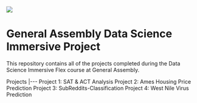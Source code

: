 # ![](https://ga-dash.s3.amazonaws.com/production/assets/logo-9f88ae6c9c3871690e33280fcf557f33.png)

# General Assembly Data Science Immersive Project

This repository contains all of the projects completed during the Data Science Immersive Flex course at General Assembly.

Projects
|---
Project 1: SAT & ACT Analysis
Project 2: Ames Housing Price Prediction
Project 3: SubReddits-Classification
Project 4: West Nile Virus Prediction
